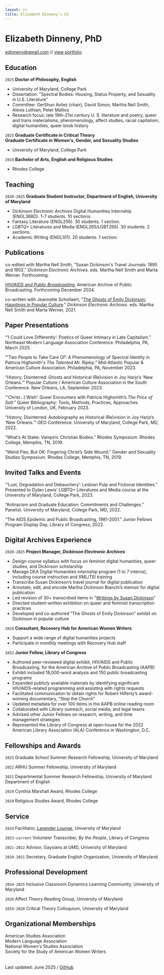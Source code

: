 ```yaml
---
layout: cv
title: Elizabeth Dinneny's CV
---
```

# Elizabeth Dinneny, PhD


<div id="webaddress">
<a href="mailto:edinneny@gmail.com">edinneny@gmail.com</a> // 
<a href="/portfolio">view portfolio</a>

</div>


## Education

`2025`
__Doctor of Philosophy, English__
- University of Maryland, College Park
- Dissertation: "Spectral Bodies: Housing, Status Property, and Sexuality in U.S. Literature"
- Committee: GerShun Avilez (chair), David Simon, Martha Nell Smith, Alexis Lothian, Peter Mallios
- Research focus: late 19th-21st century U. S. literature and poetry, queer and trans materialisms, phenomenology, affect studies, racial capitalism, digital humanities, queer book history

`2025`
__Graduate Certificate in Critical Theory__  
__Graduate Certificate in Women's, Gender, and Sexuality Studies__

- University of Maryland, College Park

`2019`
__Bachelor of Arts, English and Religious Studies__

- Rhodes College

## Teaching
`2020-2025`
__Graduate Student Instructor, Department of English, University of Maryland__
- *Dickinson Electronic Archives* Digital Humanities Internship (ENGL388D). 1-7 students. 10 sections.
- Fantasy Literature (ENGL256). 30 students. 1 section.
- LGBTQ+ Literatures and Media (ENGL265/LGBT265). 30 students. 2 sections.
- Academic Writing (ENGL101). 20 students. 1 section.

## Publications

<p class="hangingindent">co-edited with Martha Nell Smith, "Susan Dickinson's Travel Journals: 1895 and 1902." <em>Dickinson Electronic Archives.</em> eds. Martha Nell Smith and Marta Werner. Forthcoming. </p>

<p class="hangingindent"> <em><a href="https://americanarchive.org/exhibits/hiv-aids-and-public-broadcasting">HIV/AIDS and Public Broadcasting.</a></em> American Archive of Public Broadcasting. Forthcoming December 2024.</p>

<p class="hangingindent">co-written with Jeannette Schollaert, "<a href="https://www.emilydickinson.org/ghosts-of-emily-dickinson-hauntings-in-popular-culture">The Ghosts of Emily Dickinson: Hauntings in Popular Culture</a>." <em>Dickinson Electronic Archives.</em> eds. Martha Nell Smith and Marta Werner, 2021.</p>

## Paper Presentations
<p class="hangingindent">“‘I Could Love Differently’: Poetics of Queer Intimacy in Late Capitalism.” Northeast Modern Language Association Conference. Philadelphia, PA, March 2025. </p>

<p class="hangingindent">"'Two People to Take Care Of’: A Phenomenology of Spectral Identity in Patricia Highsmith's <em>The Talented Mr. Ripley</em>.” Mid-Atlantic Popular & American Culture Association. Philadelphia, PA, November 2023. </p>

<p class="hangingindent">“History, Disinterred: Ghosts and Historical (Re)vision in Joy Harjo’s ‘New Orleans.’” Popular Culture / American Culture Association in the South Conference. New Orleans, LA, September 2023.</p>
  
<p class="hangingindent">“‘Christ…I Wish’: Queer Encounters with Patricia Highsmith’s <em>The Price of Salt</em>.” Queer Bibliography: Tools, Methods, Practices, Approaches. University of London, UK, February 2023. </p>

<p class="hangingindent">“History, Disinterred: Autobiography as Historical (Re)vision in Joy Harjo’s ‘New Orleans.’” GEO Conference. University of Maryland, College Park, MD, 2022. </p>

<p class="hangingindent">“What’s At Stake: Vampiric Christian Bodies.” Rhodes Symposium. Rhodes College, Memphis, TN, 2019.</p>

<p class="hangingindent">“Weird Flex, But OK: Fingering Christ’s Side Wound.” Gender and Sexuality Studies Symposium. Rhodes College, Memphis, TN, 2019. </p>

## Invited Talks and Events
<p class="hangingindent">“‘Lust, Degradation and Debauchery’: Lesbian Pulp and Fictional Identities.” Presented to Dylan Lewis’ LGBTQ+ Literatures and Media course at the University of Maryland, College Park, 2023.</p>

<p class="hangingindent">“Antiracism and Graduate Education: Commitments and Challenges.” Panelist. University of Maryland, College Park, MD, 2022. </p>


<p class="hangingindent">“The AIDS Epidemic and Public Broadcasting, 1981-2001.” Junior Fellows Program Display Day, Library of Congress, 2022. </p>


## Digital Archives Experience

`2020-2025`
__Project Manager, *Dickinson Electronic Archives*__ 
<ul class="a"> 
<li>Design course syllabus with focus on feminist digital humanities, queer studies, and Dickinson scholarship</li>  
<li>Manage DEA Digital Humanities internship program (1 to 7 interns), including course instruction and XML/TEI training</li>    
<li>Transcribe Susan Dickinson’s travel journal for digital publication</li>  
<li>Annotate, edit, and encode Martha Dickinson Bianchi’s memoir for digital publication</li>  
<li>Led revision of 30+ transcribed items in "<a href="https://www.emilydickinson.org/writings-by-susan-dickinson">Writings by Susan Dickinson</a>"</li>   
<li>Directed student-written exhibition on queer and feminist transcription practices</li>  
<li>Developed and co-authored “The Ghosts of Emily Dickinson” exhibit on Dickinson in popular culture</li>  
</ul>


`2024`
__Consultant, Recovery Hub for American Women Writers__
<ul class="a">
<li>Support a wide range of digital humanities projects</li>
<li>Participate in monthly meetings with Recovery Hub staff</li>
</ul>



`2022`
__Junior Fellow, Library of Congress__
<ul class="a">
<li>Authored peer-reviewed digital exhibit, HIV/AIDS and Public Broadcasting, for the American Archive of Public Broadcasting (AAPB)</li>
<li>Exhibit included 18,000-word analysis and 150 public broadcasting programs</li> 
<li>Expanded publicly available materials by identifying significant HIV/AIDS-related programming and assisting with rights requests</li>
<li>Facilitated communication to obtain rights for Robert Hilferty’s award-winning documentary, “Stop the Church”</li>
<li>Updated metadata for over 100 items in the AAPB online reading room</li>
<li>Collaborated with Library outreach, social media, and legal teams</li>
<li>Advised other Junior Fellows on research, writing, and time management strategies</li>
<li>Represented the Library of Congress at open house for the 2022 American Library Association (ALA) Conference in Washington, D.C.</li>
</ul> 


## Fellowships and Awards

`2023`
Graduate School Summer Research Fellowship, University of Maryland

`2022`
ARHU Summer Fellowship, University of Maryland

`2021`
Departmental Summer Research Fellowship, University of Maryland Department of English

`2019`
Cynthia Marshall Award, Rhodes College

`2019`
Religious Studies Award, Rhodes College

## Service
`2024`
Facilitator, <a href="https://www.instagram.com/umdlavenderlounge/">Lavender Lounge</a>, University of Maryland

`2023-current`
Volunteer Transcriber, *By the People*, Library of Congress

`2021-2022`
Advisor, Gaysians at UMD, University of Maryland

`2020-2021`
Secretary, Graduate English Organization, University of Maryland

## Professional Development
`2024-2025`
Inclusive Classroom Dynamics Learning Community, University of Maryland

`2020`
Affect Theory Reading Group, University of Maryland

`2019-2020`
Critical Theory Colloquium, University of Maryland

## Organizational Memberships
American Studies Association  
Modern Language Association  
National Women's Studies Association  
Society for the Study of American Women Writers  
\
\
Last updated: June 2025   /  [GitHub](https://github.com/eliz-abeth)  


